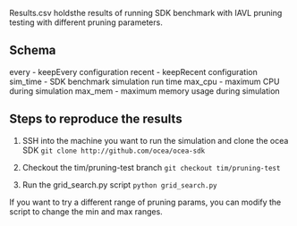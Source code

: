 Results.csv holdsthe results of running SDK benchmark with IAVL pruning testing with different pruning parameters.

## Schema
every - keepEvery configuration
recent - keepRecent configuration
sim_time - SDK benchmark simulation run time
max_cpu - maximum CPU during simulation
max_mem - maximum memory usage during simulation

## Steps to reproduce the results

1. SSH into the machine you want to run the simulation and clone the ocea SDK
`git clone http://github.com/ocea/ocea-sdk`

2. Checkout the tim/pruning-test branch
`git checkout tim/pruning-test`

3. Run the grid_search.py script
`python grid_search.py`

If you want to try a different range of pruning params, you can modify the script to change the min and max ranges.
